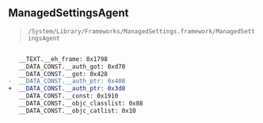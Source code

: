 ## ManagedSettingsAgent

> `/System/Library/Frameworks/ManagedSettings.framework/ManagedSettingsAgent`

```diff

   __TEXT.__eh_frame: 0x1798
   __DATA_CONST.__auth_got: 0xd70
   __DATA_CONST.__got: 0x428
-  __DATA_CONST.__auth_ptr: 0x408
+  __DATA_CONST.__auth_ptr: 0x3d8
   __DATA_CONST.__const: 0x1910
   __DATA_CONST.__objc_classlist: 0x88
   __DATA_CONST.__objc_catlist: 0x10

```
